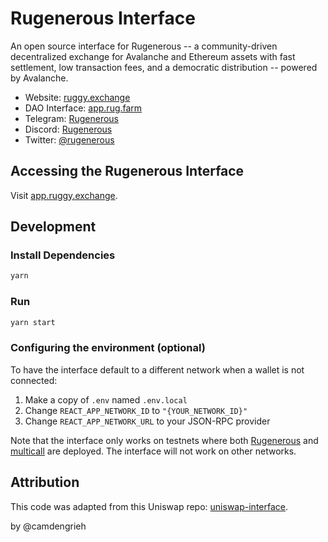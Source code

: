 # Rugenerous Interface

An open source interface for Rugenerous -- a community-driven decentralized exchange for Avalanche and Ethereum assets with fast settlement, low transaction fees, and a democratic distribution -- powered by Avalanche.

- Website: [ruggy.exchange](https://ruggy.exchange/)
- DAO Interface: [app.rug.farm](https://app.rug.farm)
- Telegram: [Rugenerous](https://t.me/rugenerous)
- Discord: [Rugenerous](https://discord.com/invite/PARrDYYbfw)
- Twitter: [@rugenerous](https://twitter.com/rugenerous)



## Accessing the Rugenerous Interface

Visit [app.ruggy.exchange](https://app.ruggy.exchange).

## Development

### Install Dependencies

```bash
yarn
```

### Run

```bash
yarn start
```

### Configuring the environment (optional)

To have the interface default to a different network when a wallet is not connected:

1. Make a copy of `.env` named `.env.local`
2. Change `REACT_APP_NETWORK_ID` to `"{YOUR_NETWORK_ID}"`
3. Change `REACT_APP_NETWORK_URL` to your JSON-RPC provider 

Note that the interface only works on testnets where both 
[Rugenerous](https://github.com/rugenerous/exchange-contracts) and 
[multicall](https://github.com/makerdao/multicall) are deployed.
The interface will not work on other networks.

## Attribution
This code was adapted from this Uniswap repo: [uniswap-interface](https://github.com/Uniswap/uniswap-interface).

by @camdengrieh
